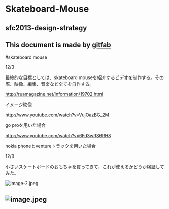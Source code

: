 # Skateboard-Mouse
## sfc2013-design-strategy   
This document is made by [gitfab](http://gitfab.org)
---
#skateboard mouse

12/3

最終的な目標としては、skateboard mouseを紹介するビデオを制作する。その際、映像、編集、音楽など全てを自作する。

http://ruamagazine.net/information/19702.html

イメージ映像

http://www.youtube.com/watch?v=VujOazBG_2M

go proを用いた場合

http://www.youtube.com/watch?v=6Fd3wRS6RH8

nokia phoneとventureトラックを用いた場合

12/9

小さいスケートボードのおもちゃを買ってきて、これが使えるかどうか検証してみた。

![image-2.jpeg](https://raw.github.com/IZZYakaPOKO/open-source-mouse/master/gitfab/resources/image-2.jpeg)

![image.jpeg](https://raw.github.com/IZZYakaPOKO/open-source-mouse/master/gitfab/resources/image.jpeg)
---
